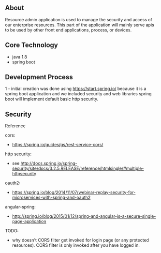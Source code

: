 ## About

Resource admin application is used to manage the security and access of our enterprise resources. This part of the
application will mainly serve apis to be used by other front end applications, process, or devices.

## Core Technology
- java 1.8
- spring boot

## Development Process

1 - initial creation was done using https://start.spring.io/
because it is a spring boot application and we included security and web libraries spring boot
will implement default basic http security.


## Security

Reference

cors:

- https://spring.io/guides/gs/rest-service-cors/

http security:

- see http://docs.spring.io/spring-security/site/docs/3.2.5.RELEASE/reference/htmlsingle/#multiple-httpsecurity

oauth2:

- https://spring.io/blog/2014/11/07/webinar-replay-security-for-microservices-with-spring-and-oauth2

angular-spring:

- http://spring.io/blog/2015/01/12/spring-and-angular-js-a-secure-single-page-application


TODO:

- why doesn't CORS filter get invoked for login page (or any protected resources). CORS filter is only invoked after you have logged in.
